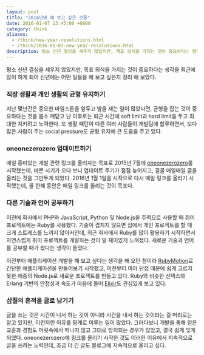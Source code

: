 ```yaml
---
layout: post
title: "2016년에 해 보고 싶은 것들"
date: 2016-01-07 13:45:00 +0900
category: think
aliases:
  - /think/new-year-resolutions.html
  - /think/2016-01-07-new-year-resolutions.html
description: 평소 신년 결심을 세우지 않았지만, 목표 의식을 가지는 것이 중요하다는 생각을 최근에 많이 하게 되어 신년에는 어떤 일들을 해 보고 싶은지 정리 해 보았다.
---
```


평소 신년 결심을 세우지 않았지만, 목표 의식을 가지는 것이 중요하다는 생각을 최근에 많이 하게 되어 신년에는 어떤 일들을 해 보고 싶은지 정리 해 보았다.


### 직장 생활과 개인 생활의 균형 유지하기

지난 몇년간은 중요한 마일스톤을 앞두고 밤을 새는 일이 많았다면, 균형을 잡는 것이 중요하다는 것을 몸소 깨닫고 난 이후로는 퇴근 시간에 soft limit과 hard limit을 두고 최대한 지키려고 노력한다. 또 생활 패턴이 다른 여러 사람들이 개발팀에 합류하면서, 보다 많은 사람이 주는 social pressure도 균형 유지에 큰 도움을 주고 있다.


### oneonezerozero 업데이트하기

매일 흥미있는 개발 관련 링크를 올리자는 목표로 2015년 7월에 [oneonezerozero](http://oneonezerozero.tumblr.com/)를 시작했는데, 바쁜 시기가 오다 보니 업데이트 주기가 점점 늦어지고, 결굴 매일매일 글을 올리는 것을 그만두게 되었다. 2016년 1월 1일을 시작으로 다시 매일 링크를 올리기 시작했는데, 올 한해 동안은 매일 링크를 올리는 것이 목표다.


### 다른 기술과 언어 공부하기

이전에 회사에서 PHP와 JavaScript, Python 및 Node.js을 주력으로 사용할 때 취미 프로젝트에는 Ruby를 사용했다. 기술이 겹치지 않으면 집에서 개인 프로젝트를 할 때 크게 스트레스를 느끼지 않아서인데, 최근 회사에서 Ruby를 많이 활용하기 시작하면서 자연스럽게 취미 프로젝트를 개발하는 것이 덜 재미있게 느껴졌다. 새로운 기술과 언어를 공부할 때가 왔다는 생각이 들었다.

이전부터 애플리케이션 개발을 해 보고 싶다는 생각을 해 오던 참이라 [RubyMotion](http://www.rubymotion.com/)로 간단한 애플리케이션을 만들어보기 시작했고, 이전부터 여러 단점 때문에 쉽게 고르지 못한 애증의 Node.js로 새로운 프로젝트를 만들고 있다. Ruby와 비슷한 신택스와 Erlang 기반의 안정성과 속도가 마음에 들어 [Elixir](http://elixir-lang.org/)도 관심있게 보고 있다.


### 삽질의 흔적을 글로 남기기

글을 쓰는 것은 시간이 나서 하는 것이 아니라 시간을 내서 하는 것이라는 걸 머리로는 알고 있지만, 이런저런 이유를 핑계로 미루는 일이 많았다. 그러다보니 개발을 통해 얻은 교훈과 경험도 머릿속에서 떠나지 않고 그대로 방치되는 경우가 많았고, 결국 쉽게 잊게 되었다. oneonezerozero에 링크를 올리기 시작한 것도 이러한 이유에서 지속적으로 글을 쓰려는 노력인데, 조금 더 긴 글도 블로그에 지속적으로 올리고 싶다.
